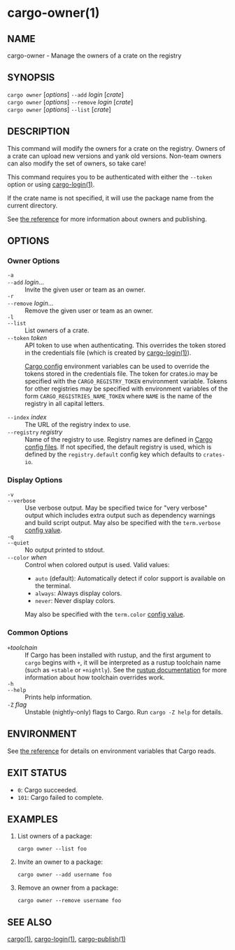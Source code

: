 # cargo-owner(1)

## NAME

cargo-owner - Manage the owners of a crate on the registry

## SYNOPSIS

`cargo owner` [_options_] `--add` _login_ [_crate_]\
`cargo owner` [_options_] `--remove` _login_ [_crate_]\
`cargo owner` [_options_] `--list` [_crate_]

## DESCRIPTION

This command will modify the owners for a crate on the registry. Owners of a
crate can upload new versions and yank old versions. Non-team owners can also
modify the set of owners, so take care!

This command requires you to be authenticated with either the `--token` option
or using [cargo-login(1)](cargo-login.html).

If the crate name is not specified, it will use the package name from the
current directory.

See [the reference](../reference/publishing.html#cargo-owner) for more
information about owners and publishing.

## OPTIONS

### Owner Options

<dl>

<dt class="option-term" id="option-cargo-owner--a"><a class="option-anchor" href="#option-cargo-owner--a"></a><code>-a</code></dt>
<dt class="option-term" id="option-cargo-owner---add"><a class="option-anchor" href="#option-cargo-owner---add"></a><code>--add</code> <em>login</em>...</dt>
<dd class="option-desc">Invite the given user or team as an owner.</dd>


<dt class="option-term" id="option-cargo-owner--r"><a class="option-anchor" href="#option-cargo-owner--r"></a><code>-r</code></dt>
<dt class="option-term" id="option-cargo-owner---remove"><a class="option-anchor" href="#option-cargo-owner---remove"></a><code>--remove</code> <em>login</em>...</dt>
<dd class="option-desc">Remove the given user or team as an owner.</dd>


<dt class="option-term" id="option-cargo-owner--l"><a class="option-anchor" href="#option-cargo-owner--l"></a><code>-l</code></dt>
<dt class="option-term" id="option-cargo-owner---list"><a class="option-anchor" href="#option-cargo-owner---list"></a><code>--list</code></dt>
<dd class="option-desc">List owners of a crate.</dd>


<dt class="option-term" id="option-cargo-owner---token"><a class="option-anchor" href="#option-cargo-owner---token"></a><code>--token</code> <em>token</em></dt>
<dd class="option-desc">API token to use when authenticating. This overrides the token stored in
the credentials file (which is created by <a href="cargo-login.html">cargo-login(1)</a>).</p>
<p><a href="../reference/config.html">Cargo config</a> environment variables can be
used to override the tokens stored in the credentials file. The token for
crates.io may be specified with the <code>CARGO_REGISTRY_TOKEN</code> environment
variable. Tokens for other registries may be specified with environment
variables of the form <code>CARGO_REGISTRIES_NAME_TOKEN</code> where <code>NAME</code> is the name
of the registry in all capital letters.</dd>



<dt class="option-term" id="option-cargo-owner---index"><a class="option-anchor" href="#option-cargo-owner---index"></a><code>--index</code> <em>index</em></dt>
<dd class="option-desc">The URL of the registry index to use.</dd>



<dt class="option-term" id="option-cargo-owner---registry"><a class="option-anchor" href="#option-cargo-owner---registry"></a><code>--registry</code> <em>registry</em></dt>
<dd class="option-desc">Name of the registry to use. Registry names are defined in <a href="../reference/config.html">Cargo config
files</a>. If not specified, the default registry is used,
which is defined by the <code>registry.default</code> config key which defaults to
<code>crates-io</code>.</dd>



</dl>

### Display Options

<dl>
<dt class="option-term" id="option-cargo-owner--v"><a class="option-anchor" href="#option-cargo-owner--v"></a><code>-v</code></dt>
<dt class="option-term" id="option-cargo-owner---verbose"><a class="option-anchor" href="#option-cargo-owner---verbose"></a><code>--verbose</code></dt>
<dd class="option-desc">Use verbose output. May be specified twice for &quot;very verbose&quot; output which
includes extra output such as dependency warnings and build script output.
May also be specified with the <code>term.verbose</code>
<a href="../reference/config.html">config value</a>.</dd>


<dt class="option-term" id="option-cargo-owner--q"><a class="option-anchor" href="#option-cargo-owner--q"></a><code>-q</code></dt>
<dt class="option-term" id="option-cargo-owner---quiet"><a class="option-anchor" href="#option-cargo-owner---quiet"></a><code>--quiet</code></dt>
<dd class="option-desc">No output printed to stdout.</dd>


<dt class="option-term" id="option-cargo-owner---color"><a class="option-anchor" href="#option-cargo-owner---color"></a><code>--color</code> <em>when</em></dt>
<dd class="option-desc">Control when colored output is used. Valid values:</p>
<ul>
<li><code>auto</code> (default): Automatically detect if color support is available on the
terminal.</li>
<li><code>always</code>: Always display colors.</li>
<li><code>never</code>: Never display colors.</li>
</ul>
<p>May also be specified with the <code>term.color</code>
<a href="../reference/config.html">config value</a>.</dd>


</dl>

### Common Options

<dl>

<dt class="option-term" id="option-cargo-owner-+toolchain"><a class="option-anchor" href="#option-cargo-owner-+toolchain"></a><code>+</code><em>toolchain</em></dt>
<dd class="option-desc">If Cargo has been installed with rustup, and the first argument to <code>cargo</code>
begins with <code>+</code>, it will be interpreted as a rustup toolchain name (such
as <code>+stable</code> or <code>+nightly</code>).
See the <a href="https://rust-lang.github.io/rustup/overrides.html">rustup documentation</a>
for more information about how toolchain overrides work.</dd>


<dt class="option-term" id="option-cargo-owner--h"><a class="option-anchor" href="#option-cargo-owner--h"></a><code>-h</code></dt>
<dt class="option-term" id="option-cargo-owner---help"><a class="option-anchor" href="#option-cargo-owner---help"></a><code>--help</code></dt>
<dd class="option-desc">Prints help information.</dd>


<dt class="option-term" id="option-cargo-owner--Z"><a class="option-anchor" href="#option-cargo-owner--Z"></a><code>-Z</code> <em>flag</em></dt>
<dd class="option-desc">Unstable (nightly-only) flags to Cargo. Run <code>cargo -Z help</code> for details.</dd>


</dl>


## ENVIRONMENT

See [the reference](../reference/environment-variables.html) for
details on environment variables that Cargo reads.


## EXIT STATUS

* `0`: Cargo succeeded.
* `101`: Cargo failed to complete.


## EXAMPLES

1. List owners of a package:

       cargo owner --list foo

2. Invite an owner to a package:

       cargo owner --add username foo

3. Remove an owner from a package:

       cargo owner --remove username foo

## SEE ALSO
[cargo(1)](cargo.html), [cargo-login(1)](cargo-login.html), [cargo-publish(1)](cargo-publish.html)
